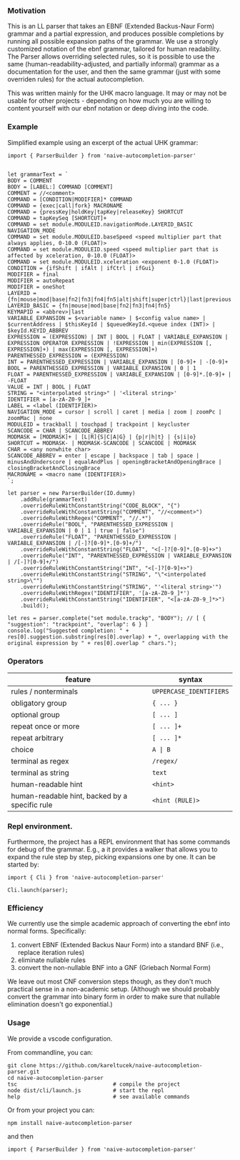 ### Motivation
This is an LL parser that takes an EBNF (Extended Backus-Naur Form) grammar and a partial expression, and produces possible completions by running all possible expansion paths of the grammar. We use a strongly customized notation of the ebnf grammar, tailored for human readability. The Parser allows overriding selected rules, so it is possible to use the same (human-readability-adjusted, and partially informal) grammar as a documentation for the user, and then the same grammar (just with some overriden rules) for the actual autocompletion.

This was written mainly for the UHK macro language. It may or may not be usable for other projects - depending on how much you are willing to content yourself with our ebnf notation or deep diving into the code.

### Example

Simplified example using an excerpt of the actual UHK grammar:

```
import { ParserBuilder } from 'naive-autocompletion-parser'


let grammarText = `
BODY = COMMENT
BODY = [LABEL:] COMMAND [COMMENT]
COMMENT = //<comment>
COMMAND = [CONDITION|MODIFIER]* COMMAND
COMMAND = {exec|call|fork} MACRONAME
COMMAND = {pressKey|holdKey|tapKey|releaseKey} SHORTCUT
COMMAND = tapKeySeq [SHORTCUT]+
COMMAND = set module.MODULEID.navigationMode.LAYERID_BASIC NAVIGATION_MODE
COMMAND = set module.MODULEID.baseSpeed <speed multiplier part that always applies, 0-10.0 (FLOAT)>
COMMAND = set module.MODULEID.speed <speed multiplier part that is affected by xceleration, 0-10.0 (FLOAT)>
COMMAND = set module.MODULEID.xceleration <exponent 0-1.0 (FLOAT)>
CONDITION = {ifShift | ifAlt | ifCtrl | ifGui}
MODIFIER = final
MODIFIER = autoRepeat
MODIFIER = oneShot
LAYERID = {fn|mouse|mod|base|fn2|fn3|fn4|fn5|alt|shift|super|ctrl}|last|previous
LAYERID_BASIC = {fn|mouse|mod|base|fn2|fn3|fn4|fn5}
KEYMAPID = <abbrev>|last
VARIABLE_EXPANSION = $<variable name> | $<config value name> | $currentAddress | $thisKeyId | $queuedKeyId.<queue index (INT)> | $keyId.KEYID_ABBREV
EXPRESSION = (EXPRESSION) | INT | BOOL | FLOAT | VARIABLE_EXPANSION | EXPRESSION OPERATOR EXPRESSION | !EXPRESSION | min(EXPRESSION [, EXPRESSION]+) | max(EXPRESSION [, EXPRESSION]+)
PARENTHESSED_EXPRESSION = (EXPRESSION)
INT = PARENTHESSED_EXPRESSION | VARIABLE_EXPANSION | [0-9]+ | -[0-9]+
BOOL = PARENTHESSED_EXPRESSION | VARIABLE_EXPANSION | 0 | 1
FLOAT = PARENTHESSED_EXPRESSION | VARIABLE_EXPANSION | [0-9]*.[0-9]+ | -FLOAT
VALUE = INT | BOOL | FLOAT
STRING = "<interpolated string>" | '<literal string>'
IDENTIFIER = [a-zA-Z0-9_]+
LABEL = <label (IDENTIFIER)>
NAVIGATION_MODE = cursor | scroll | caret | media | zoom | zoomPc | zoomMac | none
MODULEID = trackball | touchpad | trackpoint | keycluster
SCANCODE = CHAR | SCANCODE_ABBREV
MODMASK = [MODMASK]+ | [L|R]{S|C|A|G} | {p|r|h|t} | {s|i|o}
SHORTCUT = MODMASK- | MODMASK-SCANCODE | SCANCODE | MODMASK
CHAR = <any nonwhite char>
SCANCODE_ABBREV = enter | escape | backspace | tab | space | minusAndUnderscore | equalAndPlus | openingBracketAndOpeningBrace | closingBracketAndClosingBrace
MACRONAME = <macro name (IDENTIFIER)>
`;

let parser = new ParserBuilder(IO.dummy)
    .addRule(grammarText)
    .overrideRuleWithConstantString("CODE_BLOCK", "{")
    .overrideRuleWithConstantString("COMMENT", "//<comment>")
    .overrideRuleWithRegex("COMMENT", "//.*")
    .overrideRule("BOOL", "PARENTHESSED_EXPRESSION | VARIABLE_EXPANSION | 0 | 1 | true | false")
    .overrideRule("FLOAT", "PARENTHESSED_EXPRESSION | VARIABLE_EXPANSION | /[-]?[0-9]*.[0-9]+/")
    .overrideRuleWithConstantString("FLOAT", "<[-]?[0-9]*.[0-9]+>")
    .overrideRule("INT", "PARENTHESSED_EXPRESSION | VARIABLE_EXPANSION | /[-]?[0-9]+/")
    .overrideRuleWithConstantString("INT", "<[-]?[0-9]+>")
    .overrideRuleWithConstantString("STRING", "\"<interpolated string>\"")
    .overrideRuleWithConstantString("STRING", "'<literal string>'")
    .overrideRuleWithRegex("IDENTIFIER", '[a-zA-Z0-9_]*')
    .overrideRuleWithConstantString("IDENTIFIER", "<[a-zA-Z0-9_]*>")
    .build();

let res = parser.complete("set module.trackp", "BODY"); // [ { "suggestion": "trackpoint", "overlap": 6 } ]
console.log("Suggested completion: " + res[0].suggestion.substring(res[0].overlap) + ", overlapping with the original expression by " + res[0].overlap " chars.");
```

### Operators

feature | syntax
 --- | ---
 rules / nonterminals | `UPPERCASE_IDENTIFIERS`
 obligatory group | `{ ... }`
 optional group | `[ ... ]`
 repeat once or more | `[ ... ]+`
 repeat arbitrary | `[ ... ]*`
 choice | `A \| B`
 terminal as regex | `/regex/`
 terminal as string | `text`
 human-readable hint | `<hint>`
 human-readable hint, backed by a specific rule | `<hint (RULE)>`

### Repl environment.

Furthermore, the project has a REPL environment that has some commands for debug of the grammar. E.g., a it provides a walker that allows you to expand the rule step by step, picking expansions one by one. It can be started by:

```
import { Cli } from 'naive-autocompletion-parser'

Cli.launch(parser);
```

### Efficiency

We currently use the simple academic approach of converting the ebnf into normal forms. Specifically:

1) convert EBNF (Extended Backus Naur Form) into a standard BNF (i.e., replace iteration rules)
2) eliminate nullable rules
3) convert the non-nullable BNF into a GNF (Griebach Normal Form)

We leave out most CNF conversion steps though, as they don't much practical sense in a non-academic setup. (Although we should probably convert the grammar into binary form in order to make sure that nullable elimination doesn't go exponential.)

### Usage

We provide a vscode configuration. 

From commandline, you can:

```
git clone https://github.com/kareltucek/naive-autocompletion-parser.git
cd naive-autocompletion-parser
tsc                              # compile the project
node dist/cli/launch.js          # start the repl
help                             # see available commands
```

Or from your project you can:

```
npm install naive-autocompletion-parser
```

and then

```
import { ParserBuilder } from 'naive-autocompletion-parser'
```
